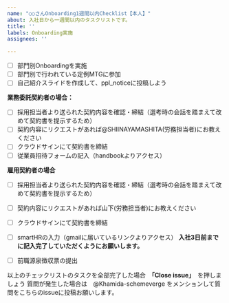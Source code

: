 ```yaml
---
name: "○○さんOnboarding1週間以内Checklist【本人】"
about: 入社日から一週間以内のタスクリストです。
title: ''
labels: Onboarding実施
assignees: ''

---
```


- [ ] 部門別Onboardingを実施
- [ ] 部門別で行われている定例MTGに参加
- [ ] 自己紹介スライドを作成して、ppl_noticeに投稿しよう

**業務委託契約者の場合：**
- [ ] 採用担当者より送られた契約内容を確認・締結（選考時の会話を踏まえて改めて契約書を提示するため）
- [ ] 契約内容にリクエストがあれば@SHIINAYAMASHITA(労務担当者)にお教えください
- [ ] クラウドサインにて契約書を締結
- [ ] 従業員招待フォームの記入（handbookよりアクセス）

 **雇用契約者の場合**
- [ ] 採用担当者より送られた契約内容を確認・締結（選考時の会話を踏まえて改めて契約書を提示するため）
- [ ] 契約内容にリクエストがあれば山下(労務担当者)にお教えください
- [ ] クラウドサインにて契約書を締結
- [ ] smartHRの入力（gmailに届いているリンクよりアクセス）
**入社3日前までに記入完了していただくようにお願いします。**
- [ ] 前職源泉徴収票の提出


以上のチェックリストのタスクを全部完了した場合　**「Close issue」**　を押しましょう
質問が発生した場合は　@Khamida-schemeverge をメンションして質問をこちらのissueに投稿お願いします。
